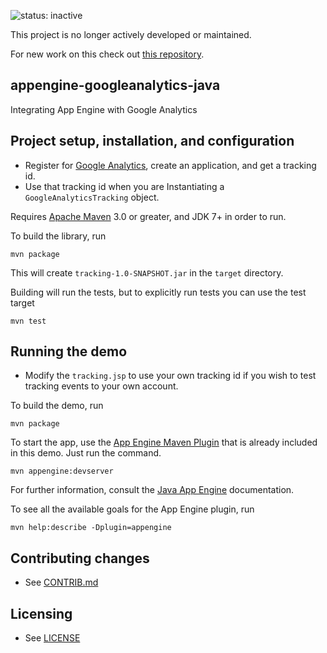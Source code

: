 ![status: inactive](https://img.shields.io/badge/status-inactive-red.svg)

This project is no longer actively developed or maintained.

For new work on this check out [this repository](https://github.com/googleapis/java-analytics-data).

## appengine-googleanalytics-java

Integrating App Engine with Google Analytics

## Project setup, installation, and configuration

- Register for [Google Analytics](http://www.google.com/analytics/), create
an application, and get a tracking id.
- Use that tracking id when you are Instantiating a `GoogleAnalyticsTracking` object.

Requires [Apache Maven](http://maven.apache.org) 3.0 or greater, and JDK 7+ in order to run.

To build the library, run

    mvn package

This will create `tracking-1.0-SNAPSHOT.jar` in the `target` directory.

Building will run the tests, but to explicitly run tests you can use the test target

    mvn test

## Running the demo

- Modify the `tracking.jsp` to use your own tracking id if you wish to test
tracking events to your own account. 

To build the demo, run

    mvn package

To start the app, use the [App Engine Maven Plugin](http://code.google.com/p/appengine-maven-plugin/) that is already included in this demo.  Just run the command.

    mvn appengine:devserver

For further information, consult the [Java App Engine](https://developers.google.com/appengine/docs/java/overview) documentation.

To see all the available goals for the App Engine plugin, run

    mvn help:describe -Dplugin=appengine

## Contributing changes

* See [CONTRIB.md](CONTRIB.md)

## Licensing

* See [LICENSE](LICENSE)
